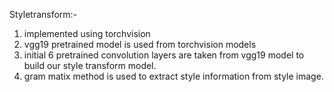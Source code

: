 Styletransform:-

1) implemented using torchvision
2) vgg19 pretrained model is used from torchvision models
3) initial 6 pretrained convolution layers are taken from vgg19 model to build our style transform model.
4) gram matix method is used to extract style information from style image.
